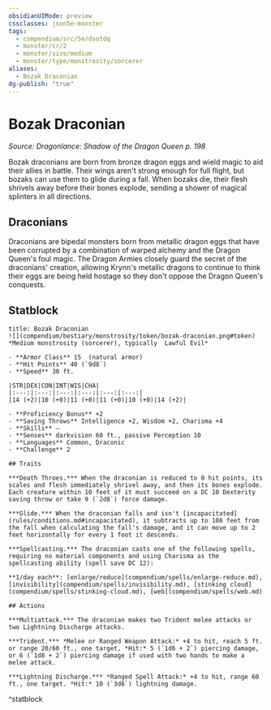 ```yaml
---
obsidianUIMode: preview
cssclasses: json5e-monster
tags:
  - compendium/src/5e/dsotdq
  - monster/cr/2
  - monster/size/medium
  - monster/type/monstrosity/sorcerer
aliases:
  - Bozak Draconian
dg-publish: "true"
---
```

# Bozak Draconian
*Source: Dragonlance: Shadow of the Dragon Queen p. 198*  

Bozak draconians are born from bronze dragon eggs and wield magic to aid their allies in battle. Their wings aren't strong enough for full flight, but bozaks can use them to glide during a fall. When bozaks die, their flesh shrivels away before their bones explode, sending a shower of magical splinters in all directions.

## Draconians

Draconians are bipedal monsters born from metallic dragon eggs that have been corrupted by a combination of warped alchemy and the Dragon Queen's foul magic. The Dragon Armies closely guard the secret of the draconians' creation, allowing Krynn's metallic dragons to continue to think their eggs are being held hostage so they don't oppose the Dragon Queen's conquests.

## Statblock

```ad-statblock
title: Bozak Draconian
![](compendium/bestiary/monstrosity/token/bozak-draconian.png#token)
*Medium monstrosity (sorcerer), typically  Lawful Evil*

- **Armor Class** 15  (natural armor)
- **Hit Points** 40 (`9d8`)
- **Speed** 30 ft.

|STR|DEX|CON|INT|WIS|CHA|
|:---:|:---:|:---:|:---:|:---:|:---:|
|14 (+2)|10 (+0)|11 (+0)|11 (+0)|10 (+0)|14 (+2)|

- **Proficiency Bonus** +2
- **Saving Throws** Intelligence +2, Wisdom +2, Charisma +4
- **Skills** ⏤
- **Senses** darkvision 60 ft., passive Perception 10
- **Languages** Common, Draconic
- **Challenge** 2

## Traits

***Death Throes.*** When the draconian is reduced to 0 hit points, its scales and flesh immediately shrivel away, and then its bones explode. Each creature within 10 feet of it must succeed on a DC 10 Dexterity saving throw or take 9 (`2d8`) force damage.

***Glide.*** When the draconian falls and isn't [incapacitated](rules/conditions.md#incapacitated), it subtracts up to 100 feet from the fall when calculating the fall's damage, and it can move up to 2 feet horizontally for every 1 foot it descends.

***Spellcasting.*** The draconian casts one of the following spells, requiring no material components and using Charisma as the spellcasting ability (spell save DC 12):

**1/day each**: [enlarge/reduce](compendium/spells/enlarge-reduce.md), [invisibility](compendium/spells/invisibility.md), [stinking cloud](compendium/spells/stinking-cloud.md), [web](compendium/spells/web.md)

## Actions

***Multiattack.*** The draconian makes two Trident melee attacks or two Lightning Discharge attacks.

***Trident.*** *Melee or Ranged Weapon Attack:* +4 to hit, reach 5 ft. or range 20/60 ft., one target. *Hit:* 5 (`1d6 + 2`) piercing damage, or 6 (`1d8 + 2`) piercing damage if used with two hands to make a melee attack.

***Lightning Discharge.*** *Ranged Spell Attack:* +4 to hit, range 60 ft., one target. *Hit:* 10 (`3d6`) lightning damage.
```
^statblock